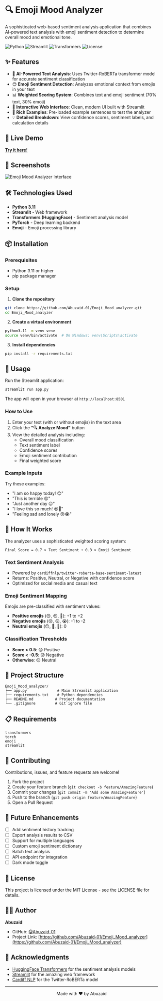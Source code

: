 # 🔍 Emoji Mood Analyzer

A sophisticated web-based sentiment analysis application that combines AI-powered text analysis with emoji sentiment detection to determine overall mood and emotional tone.

![Python](https://img.shields.io/badge/Python-3.11-blue)
![Streamlit](https://img.shields.io/badge/Streamlit-1.50.0-red)
![Transformers](https://img.shields.io/badge/Transformers-4.57.1-orange)
![License](https://img.shields.io/badge/License-MIT-green)

## ✨ Features

- 🤖 **AI-Powered Text Analysis**: Uses Twitter-RoBERTa transformer model for accurate sentiment classification
- 😊 **Emoji Sentiment Detection**: Analyzes emotional context from emojis in your text
- 📊 **Weighted Scoring System**: Combines text and emoji sentiment (70% text, 30% emoji)
- 🎨 **Interactive Web Interface**: Clean, modern UI built with Streamlit
- 📝 **Rich Examples**: Pre-loaded example sentences to test the analyzer
- 💡 **Detailed Breakdown**: View confidence scores, sentiment labels, and calculation details

## 🚀 Live Demo

[**Try it here!**](https://emoji-text-analyzer.streamlit.app/)

## 📸 Screenshots

![Emoji Mood Analyzer Interface](https://via.placeholder.com/800x400?text=Add+Screenshot+Here)

## 🛠️ Technologies Used

- **Python 3.11**
- **Streamlit** - Web framework
- **Transformers (HuggingFace)** - Sentiment analysis model
- **PyTorch** - Deep learning backend
- **Emoji** - Emoji processing library

## 📦 Installation

### Prerequisites

- Python 3.11 or higher
- pip package manager

### Setup

1. **Clone the repository**
```bash
git clone https://github.com/Abuzaid-01/Emoji_Mood_analyzer.git
cd Emoji_Mood_analyzer
```

2. **Create a virtual environment**
```bash
python3.11 -m venv venv
source venv/bin/activate  # On Windows: venv\Scripts\activate
```

3. **Install dependencies**
```bash
pip install -r requirements.txt
```

## 🎯 Usage

Run the Streamlit application:

```bash
streamlit run app.py
```

The app will open in your browser at `http://localhost:8501`

### How to Use

1. Enter your text (with or without emojis) in the text area
2. Click the **"🔍 Analyze Mood"** button
3. View the detailed analysis including:
   - Overall mood classification
   - Text sentiment label
   - Confidence scores
   - Emoji sentiment contribution
   - Final weighted score

### Example Inputs

Try these examples:
- "I am so happy today! 😊"
- "This is terrible 😡"
- "Just another day 😐"
- "I love this so much! 😍🥰"
- "Feeling sad and lonely 😢😭"

## 🧮 How It Works

The analyzer uses a sophisticated weighted scoring system:

```
Final Score = 0.7 × Text Sentiment + 0.3 × Emoji Sentiment
```

### Text Sentiment Analysis
- Powered by `cardiffnlp/twitter-roberta-base-sentiment-latest`
- Returns: Positive, Neutral, or Negative with confidence score
- Optimized for social media and casual text

### Emoji Sentiment Mapping
Emojis are pre-classified with sentiment values:
- **Positive emojis** (😊, 😍, 🥰): +1 to +2
- **Negative emojis** (😢, 😡, 😭): -1 to -2
- **Neutral emojis** (😐, 📅, 📝): 0

### Classification Thresholds
- **Score > 0.5**: 😊 Positive
- **Score < -0.5**: 😞 Negative
- **Otherwise**: 😐 Neutral

## 📁 Project Structure

```
Emoji_Mood_analyzer/
├── app.py              # Main Streamlit application
├── requirements.txt    # Python dependencies
├── README.md          # Project documentation
└── .gitignore         # Git ignore file
```

## 📋 Requirements

```
transformers
torch
emoji
streamlit
```

## 🤝 Contributing

Contributions, issues, and feature requests are welcome!

1. Fork the project
2. Create your feature branch (`git checkout -b feature/AmazingFeature`)
3. Commit your changes (`git commit -m 'Add some AmazingFeature'`)
4. Push to the branch (`git push origin feature/AmazingFeature`)
5. Open a Pull Request

## 📝 Future Enhancements

- [ ] Add sentiment history tracking
- [ ] Export analysis results to CSV
- [ ] Support for multiple languages
- [ ] Custom emoji sentiment dictionary
- [ ] Batch text analysis
- [ ] API endpoint for integration
- [ ] Dark mode toggle

## 📄 License

This project is licensed under the MIT License - see the LICENSE file for details.

## 👨‍💻 Author

**Abuzaid**

- GitHub: [@Abuzaid-01](https://github.com/Abuzaid-01)
- Project Link: [https://github.com/Abuzaid-01/Emoji_Mood_analyzer](https://github.com/Abuzaid-01/Emoji_Mood_analyzer)

## 🙏 Acknowledgments

- [HuggingFace Transformers](https://huggingface.co/transformers/) for the sentiment analysis models
- [Streamlit](https://streamlit.io/) for the amazing web framework
- [Cardiff NLP](https://huggingface.co/cardiffnlp) for the Twitter-RoBERTa model

---

<div align="center">
Made with ❤️ by Abuzaid
</div>
